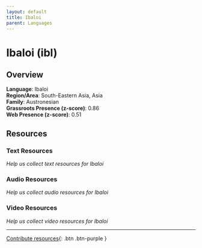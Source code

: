 ```yaml
---
layout: default
title: Ibaloi
parent: Languages
---
```


# Ibaloi (ibl)

## Overview

**Language**: Ibaloi  
**Region/Area**: South-Eastern Asia, Asia  
**Family**: Austronesian  
**Grassroots Presence (z-score)**: 0.86  
**Web Presence (z-score)**: 0.51  

## Resources

### Text Resources
*Help us collect text resources for Ibaloi*

### Audio Resources
*Help us collect audio resources for Ibaloi*

### Video Resources
*Help us collect video resources for Ibaloi*

---

[Contribute resources](https://forms.office.com/e/1SfLJx3u1r){: .btn .btn-purple }
